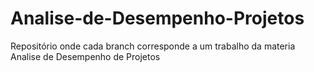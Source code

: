 # Analise-de-Desempenho-Projetos
Repositório onde cada branch corresponde a um trabalho da materia Analise de Desempenho de Projetos
